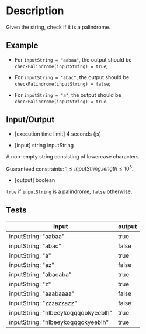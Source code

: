 # Description

Given the string, check if it is a palindrome.

## Example

- For `inputString = "aabaa"`, the output should be
`checkPalindrome(inputString) = true`;

- For `inputString = "abac"`, the output should be
`checkPalindrome(inputString) = false`;

- For `inputString = "a"`, the output should be
`checkPalindrome(inputString) = true`.

## Input/Output

- [execution time limit] 4 seconds (js)

- [input] string inputString

A non-empty string consisting of lowercase characters.

Guaranteed constraints:
$1 ≤ inputString.length ≤ 10^5$.

- [output] boolean

`true` if `inputString` is a palindrome, `false` otherwise.

## Tests

|input|output|
|-----|------|
|inputString: "aabaa"|true|
|inputString: "abac"|false|
|inputString: "a"|true|
|inputString: "az"|false|
|inputString: "abacaba"|true|  
|inputString: "z"|true|
|inputString: "aaabaaaa"|false|
|inputString: "zzzazzazz"|false|
|inputString: "hlbeeykoqqqqokyeeblh"|true|
|inputString: "hlbeeykoqqqokyeeblh"|true|




